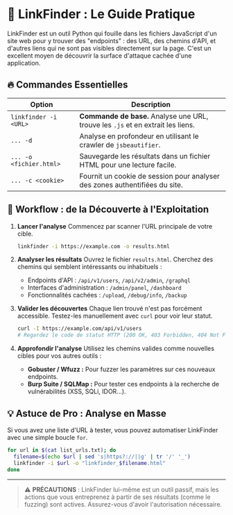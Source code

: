 # 🔗 LinkFinder : Le Guide Pratique

LinkFinder est un outil Python qui fouille dans les fichiers JavaScript d'un site web pour y trouver des "endpoints" : des URL, des chemins d'API, et d'autres liens qui ne sont pas visibles directement sur la page. C'est un excellent moyen de découvrir la surface d'attaque cachée d'une application.

## 🔥 Commandes Essentielles

| Option | Description |
|---|---|
| `linkfinder -i <URL>` | **Commande de base.** Analyse une URL, trouve les `.js` et en extrait les liens. |
| `... -d` | Analyse en profondeur en utilisant le crawler de `jsbeautifier`. |
| `... -o <fichier.html>` | Sauvegarde les résultats dans un fichier HTML pour une lecture facile. |
| `... -c <cookie>` | Fournit un cookie de session pour analyser des zones authentifiées du site. |

## 🎯 Workflow : de la Découverte à l'Exploitation

1.  **Lancer l'analyse**
    Commencez par scanner l'URL principale de votre cible.
    ```bash
    linkfinder -i https://example.com -o results.html
    ```

2.  **Analyser les résultats**
    Ouvrez le fichier `results.html`. Cherchez des chemins qui semblent intéressants ou inhabituels :
    -   Endpoints d'API : `/api/v1/users`, `/api/v2/admin`, `/graphql`
    -   Interfaces d'administration : `/admin/panel`, `/dashboard`
    -   Fonctionnalités cachées : `/upload`, `/debug/info`, `/backup`

3.  **Valider les découvertes**
    Chaque lien trouvé n'est pas forcément accessible. Testez-les manuellement avec `curl` pour voir leur statut.
    ```bash
    curl -I https://example.com/api/v1/users
    # Regardez le code de statut HTTP (200 OK, 403 Forbidden, 404 Not Found, etc.)
    ```

4.  **Approfondir l'analyse**
    Utilisez les chemins valides comme nouvelles cibles pour vos autres outils :
    -   **Gobuster / Wfuzz :** Pour fuzzer les paramètres sur ces nouveaux endpoints.
    -   **Burp Suite / SQLMap :** Pour tester ces endpoints à la recherche de vulnérabilités (XSS, SQLi, IDOR...).

## 💡 Astuce de Pro : Analyse en Masse

Si vous avez une liste d'URL à tester, vous pouvez automatiser LinkFinder avec une simple boucle `for`.

```bash
for url in $(cat list_urls.txt); do
  filename=$(echo $url | sed 's|https?://||g' | tr '/' '_')
  linkfinder -i $url -o "linkfinder_$filename.html"
done
```

---
> ⚠️ **PRÉCAUTIONS** : LinkFinder lui-même est un outil passif, mais les actions que vous entreprenez à partir de ses résultats (comme le fuzzing) sont actives. Assurez-vous d'avoir l'autorisation nécessaire.
